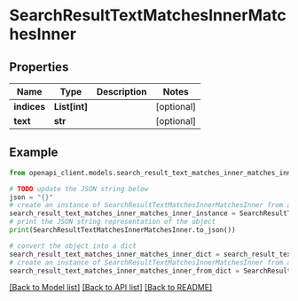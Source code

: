 # SearchResultTextMatchesInnerMatchesInner


## Properties

Name | Type | Description | Notes
------------ | ------------- | ------------- | -------------
**indices** | **List[int]** |  | [optional] 
**text** | **str** |  | [optional] 

## Example

```python
from openapi_client.models.search_result_text_matches_inner_matches_inner import SearchResultTextMatchesInnerMatchesInner

# TODO update the JSON string below
json = "{}"
# create an instance of SearchResultTextMatchesInnerMatchesInner from a JSON string
search_result_text_matches_inner_matches_inner_instance = SearchResultTextMatchesInnerMatchesInner.from_json(json)
# print the JSON string representation of the object
print(SearchResultTextMatchesInnerMatchesInner.to_json())

# convert the object into a dict
search_result_text_matches_inner_matches_inner_dict = search_result_text_matches_inner_matches_inner_instance.to_dict()
# create an instance of SearchResultTextMatchesInnerMatchesInner from a dict
search_result_text_matches_inner_matches_inner_from_dict = SearchResultTextMatchesInnerMatchesInner.from_dict(search_result_text_matches_inner_matches_inner_dict)
```
[[Back to Model list]](../README.md#documentation-for-models) [[Back to API list]](../README.md#documentation-for-api-endpoints) [[Back to README]](../README.md)


